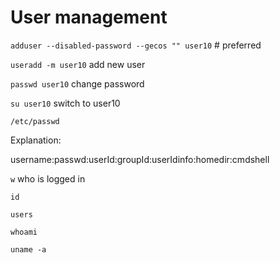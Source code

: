 # User management

`adduser --disabled-password --gecos "" user10` # preferred

`useradd -m user10` add new user

`passwd user10` change password

`su user10` switch to user10

`/etc/passwd`

Explanation:

username:passwd:userId:groupId:userIdinfo:homedir:cmdshell

`w` who is logged in

`id`

`users`

`whoami`

`uname -a`
